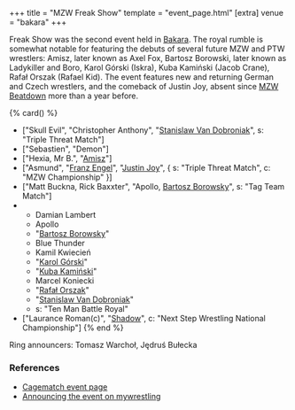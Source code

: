 +++
title = "MZW Freak Show"
template = "event_page.html"
[extra]
venue = "bakara"
+++

Freak Show was the second event held in [Bakara](@/v/bakara.md). The royal rumble is somewhat notable for featuring the debuts of several future MZW and PTW wrestlers: Amisz, later known as Axel Fox, Bartosz Borowski, later known as Ladykiller and Boro, Karol Górski (Iskra), Kuba Kamiński (Jacob Crane), Rafał Orszak (Rafael Kid). The event features new and returning German and Czech wrestlers, and the comeback of Justin Joy, absent since [MZW Beatdown](@/e/2016-05-14-mzw-beatdown.md) more than a year before.

{% card() %}
- ["Skull Evil", "Christopher Anthony", "[Stanislaw Van Dobroniak](@/w/stanislaw-van-dobroniak.md)", s: "Triple Threat Match"]
- ["Sebastien", "Demon"]
- ["Hexia, Mr B.", "[Amisz](@/w/axel-fox.md)"]
- ["Asmund", "[Franz Engel](@/w/franz-engel.md)", "[Justin Joy](@/w/justin-joy.md)", { s: "Triple Threat Match", c: "MZW Championship" }]
- ["Matt Buckna, Rick Baxxter", "Apollo, [Bartosz Borowsky](@/w/boro.md)", s: "Tag Team Match"]
- - Damian Lambert
  - Apollo
  - "[Bartosz Borowsky](@/w/boro.md)"
  - Blue Thunder
  - Kamil Kwiecień
  - "[Karol Górski](@/w/iskra.md)"
  - "[Kuba Kamiński](@/w/jacob-crane.md)"
  - Marcel Koniecki
  - "[Rafał Orszak](@/w/rafael-kid.md)"
  - "[Stanislaw Van Dobroniak](@/w/stanislaw-van-dobroniak.md)"
  - s: "Ten Man Battle Royal"
- ["Laurance Roman(c)", "[Shadow](@/w/shadow.md)", c: "Next Step Wrestling National Championship"]
{% end %}

Ring announcers: Tomasz Warchoł, Jędruś Bułecka

### References

* [Cagematch event page](https://www.cagematch.net/?id=1&nr=189507)
* [Announcing the event on mywrestling](https://mywrestling.com.pl/mzw-freak-show-2017-zapowiedz-gali/)
